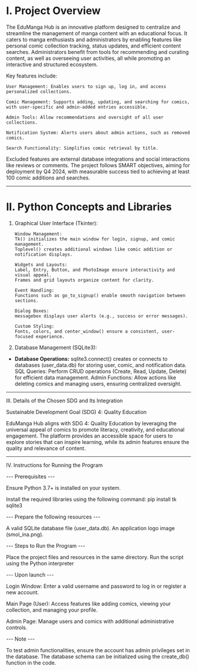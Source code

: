 # I. Project Overview

  The EduManga Hub is an innovative platform designed to centralize and streamline the management of manga content with an educational focus. It caters to manga enthusiasts and administrators by enabling features like personal comic collection tracking, status updates, and efficient content searches. Administrators benefit from tools for recommending and curating content, as well as overseeing user activities, all while promoting an interactive and structured ecosystem.

Key features include:

    User Management: Enables users to sign up, log in, and access personalized collections.

    Comic Management: Supports adding, updating, and searching for comics, with user-specific and admin-added entries accessible.

    Admin Tools: Allow recommendations and oversight of all user collections.

    Notification System: Alerts users about admin actions, such as removed comics.

    Search Functionality: Simplifies comic retrieval by title.

Excluded features are external database integrations and social interactions like reviews or comments. The project follows SMART objectives, aiming for deployment by Q4 2024, with measurable success tied to achieving at least 100 comic additions and searches.

-------------------------------------------------------------------------------------------------------------------------------------------------------------

# II. Python Concepts and Libraries

1. Graphical User Interface (Tkinter):

       Window Management:
       Tk() initializes the main window for login, signup, and comic management.
       Toplevel() creates additional windows like comic addition or notification displays.
   
       Widgets and Layouts:
       Label, Entry, Button, and PhotoImage ensure interactivity and visual appeal.
       Frames and grid layouts organize content for clarity.
   
       Event Handling:
       Functions such as go_to_signup() enable smooth navigation between sections.

       Dialog Boxes:
       messagebox displays user alerts (e.g., success or error messages).

       Custom Styling:
       Fonts, colors, and center_window() ensure a consistent, user-focused experience.

2. Database Management (SQLite3):

- **Database Operations:**
sqlite3.connect() creates or connects to databases (user_data.db) for storing user, comic, and notification data.
SQL Queries:
Perform CRUD operations (Create, Read, Update, Delete) for efficient data management.
Admin Functions:
Allow actions like deleting comics and managing users, ensuring centralized oversight.

-------------------------------------------------------------------------------------------------------------------------------------------------------------

III. Details of the Chosen SDG and Its Integration

Sustainable Development Goal (SDG) 4: Quality Education


  EduManga Hub aligns with SDG 4: Quality Education by leveraging the universal appeal of comics to promote literacy, creativity, and educational engagement. The platform provides an accessible space for users to explore stories that can inspire learning, while its admin features ensure the quality and relevance of content.

-------------------------------------------------------------------------------------------------------------------------------------------------------------

IV. Instructions for Running the Program

--- Prerequisites ---

Ensure Python 3.7+ is installed on your system.

Install the required libraries using the following command:
pip install tk sqlite3


--- Prepare the following resources ---

A valid SQLite database file (user_data.db).
An application logo image (smol_ina.png).


--- Steps to Run the Program ---

Place the project files and resources in the same directory.
Run the script using the Python interpreter


--- Upon launch ---


Login Window: Enter a valid username and password to log in or register a new account.


Main Page (User): Access features like adding comics, viewing your collection, and managing your profile.


Admin Page: Manage users and comics with additional administrative controls.


--- Note ---

To test admin functionalities, ensure the account has admin privileges set in the database.
The database schema can be initialized using the create_db() function in the code.
